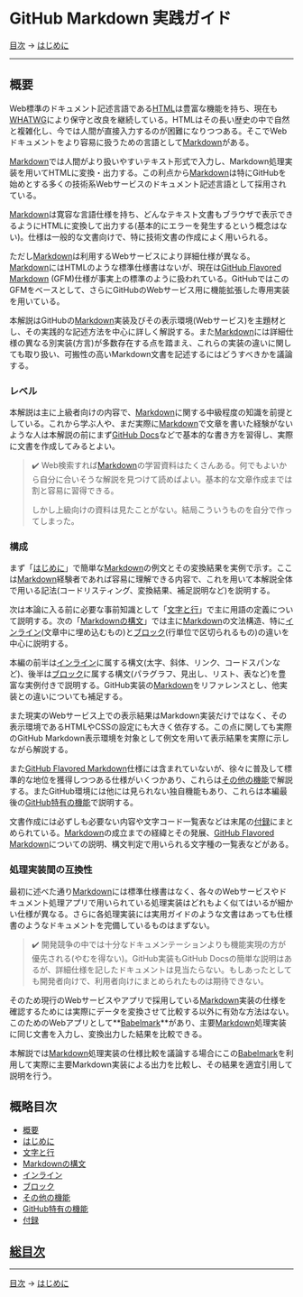 # GitHub Markdown 実践ガイド

[目次] →
[はじめに]

------------------------------------------------------------------------

## 概要

Web標準のドキュメント記述言語である[HTML]は豊富な機能を持ち、現在も[WHATWG]により保守と改良を継続している。HTMLはその長い歴史の中で自然と複雑化し、今では人間が直接入力するのが困難になりつつある。そこでWebドキュメントをより容易に扱うための言語として[Markdown]がある。

[Markdown]では人間がより扱いやすいテキスト形式で入力し、Markdown処理実装を用いてHTMLに変換・出力する。この利点から[Markdown]は特にGitHubを始めとする多くの技術系Webサービスのドキュメント記述言語として採用されている。

[Markdown]は寛容な言語仕様を持ち、どんなテキスト文書もブラウザで表示できるようにHTMLに変換して出力する(基本的にエラーを発生するという概念はない)。仕様は一般的な文書向けで、特に技術文書の作成によく用いられる。

ただし[Markdown]は利用するWebサービスにより詳細仕様が異なる。[Markdown]にはHTMLのような標準仕様書はないが、現在は[GitHub Flavored Markdown] \(GFM)仕様が事実上の標準のように扱われている。GitHubではこのGFMをベースとして、さらにGitHubのWebサービス用に機能拡張した専用実装を用いている。

本解説はGitHubの[Markdown]実装及びその表示環境(Webサービス)を主題材とし、その実践的な記述方法を中心に詳しく解説する。また[Markdown]には詳細仕様の異なる別実装(方言)が多数存在する点を踏まえ、これらの実装の違いに関しても取り扱い、可搬性の高いMarkdown文書を記述するにはどうすべきかを議論する。

### レベル

本解説は主に上級者向けの内容で、[Markdown]に関する中級程度の知識を前提としている。これから学ぶ人や、まだ実際に[Markdown]で文章を書いた経験がないような人は本解説の前にまず[GitHub Docs]などで基本的な書き方を習得し、実際に文書を作成してみるとよい。

> &#x2714;&#xFE0F; Web検索すれば[Markdown]の学習資料はたくさんある。何でもよいから自分に合いそうな解説を見つけて読めばよい。基本的な文章作成までは割と容易に習得できる。
> 
> しかし上級向けの資料は見たことがない。結局こういうものを自分で作ってしまった。

### 構成

まず「[はじめに]」で簡単な[Markdown]の例文とその変換結果を実例で示す。ここは[Markdown]経験者であれば容易に理解できる内容で、これを用いて本解説全体で用いる記法(コードリスティング、変換結果、補足説明など)を説明する。

次は本論に入る前に必要な事前知識として「[文字と行]」で主に用語の定義について説明する。次の「[Markdownの構文]」では主に[Markdown]の文法構造、特に[インライン]\(文章中に埋め込むもの)と[ブロック]\(行単位で区切られるもの)の違いを中心に説明する。

本編の前半は[インライン]に属する構文(太字、斜体、リンク、コードスパンなど)、後半は[ブロック]に属する構文(パラグラフ、見出し、リスト、表など)を豊富な実例付きで説明する。GitHub実装の[Markdown]をリファレンスとし、他実装との違いについても補足する。

また現実のWebサービス上での表示結果はMarkdown実装だけではなく、その表示環境であるHTMLやCSSの設定にも大きく依存する。この点に関しても実際のGitHub Markdown表示環境を対象として例文を用いて表示結果を実際に示しながら解説する。

また[GitHub Flavored Markdown]仕様には含まれていないが、徐々に普及して標準的な地位を獲得しつつある仕様がいくつかあり、これらは[その他の機能]で解説する。またGitHub環境には他には見られない独自機能もあり、これらは本編最後の[GitHub特有の機能]で説明する。

文書作成には必ずしも必要ない内容や文字コード一覧表などは末尾の[付録]にまとめられている。[Markdown]の成立までの経緯とその発展、[GitHub Flavored Markdown]についての説明、構文判定で用いられる文字種の一覧表などがある。

### 処理実装間の互換性

最初に述べた通り[Markdown]には標準仕様書はなく、各々のWebサービスやドキュメント処理アプリで用いられている処理実装はどれもよく似てはいるが細かい仕様が異なる。さらに各処理実装には実用ガイドのような文書はあっても仕様書のようなドキュメントを完備しているものはまずない。

> &#x2714;&#xFE0F; 開発競争の中では十分なドキュメンテーションよりも機能実現の方が優先される(やむを得ない)。GitHub実装もGitHub Docsの簡単な説明はあるが、詳細仕様を記したドキュメントは見当たらない。もしあったとしても開発者向けで、利用者向けにまとめられたものは期待できない。

そのため現行のWebサービスやアプリで採用している[Markdown]実装の仕様を確認するためには実際にデータを変換させて比較する以外に有効な方法はない。このためのWebアプリとして**[Babelmark]**があり、主要[Markdown]処理実装に同じ文書を入力し、変換出力した結果を比較できる。

本解説では[Markdown]処理実装の仕様比較を議論する場合にこの[Babelmark]を利用して実際に主要Markdown実装による出力を比較し、その結果を適宜引用して説明を行う。

## 概略目次

- [概要]
- [はじめに]
- [文字と行]
- [Markdownの構文]
- [インライン]
- [ブロック]
- [その他の機能]
- [GitHub特有の機能]
- [付録]

## [総目次](index.md#総目次)

------------------------------------------------------------------------

[目次] →
[はじめに]

[Babelmark]: github-flavored-markdown.md#babelmark
[HTML]: https://ja.wikipedia.org/wiki/HyperText_Markup_Language
[Markdown]: https://ja.wikipedia.org/wiki/Markdown
[GitHub Docs]: https://docs.github.com/ja/get-started/writing-on-github/getting-started-with-writing-and-formatting-on-github/basic-writing-and-formatting-syntax
[GitHub Flavored Markdown]: github-flavored-markdown.md
[GitHub特有の機能]: github-specific.md
[WHATWG]: https://ja.wikipedia.org/wiki/Web_Hypertext_Application_Technology_Working_Group
[はじめに]: intro.md
[その他の機能]: other-features.md
[インライン]: inlines.md
[ブロック]: blocks.md
[概要]: README.md#概要
[付録]: appendices.md
[目次]: index.md#README
[文字と行]: characters.md
[Markdownの構文]: syntax.md
[文字と行]: characters.md
[Markdownの構文]: syntax.md
